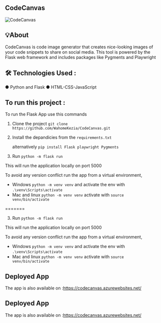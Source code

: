 ## CodeCanvas

![CodeCanvas](https://github.com/WahomeKezia/CodeCanvas/assets/90443938/037d6014-f9b4-4504-9a20-e9ca17131914)


## 💡About

CodeCanvas is code image generator that creates nice-looking images of your code snippets to share on social media. This tool is powered by the Flask web framework and includes packages like Pygments and Playwright

## 🛠️ Technologies Used :
● Python and Flask 
● HTML-CSS-JavaScript


## To run this project : 

To run the Flask App use this commands 

1. Clone the project `git clone https://github.com/WahomeKezia/CodeCanvas.git`

2. Install the depandicies from the `requirements.txt` 

   alternatively `pip install Flask playwright Pygments`

3. Run `python -m flask run`

This will run the application locally on port 5000

To avoid any version conflict run the app from a virtual environment, 
- Windows `python -m venv venv` and activate the env with `.\venv\Scripts\activate`
- Mac and linux  `python -m venv venv`  activate with `source venv/bin/activate`

=======

3. Run `python -m flask run`

This will run the application locally on port 5000

To avoid any version conflict run the app from a virtual environment, 
- Windows `python -m venv venv` and activate the env with `.\venv\Scripts\activate`
- Mac and linux  `python -m venv venv`  activate with `source venv/bin/activate`


## Deployed App
The app is also available on :https://codecanvas.azurewebsites.net/ 


## Deployed App
The app is also available on :https://codecanvas.azurewebsites.net/ 

